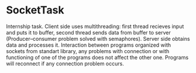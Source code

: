 # SocketTask
Internship task.
Client side uses multithreading: first thread recieves input and puts it to buffer, second thread sends data from buffer to server (Producer–consumer problem solved with semaphores). Server side obtains data and processes it.
Interaction between programs organized with sockets from standart library, any problems with connection or with functioning of one of the programs does not affect the other one. Programs will reconnect if any connection problem occurs.
